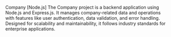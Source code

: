  Company [Node.js]
The Company project is a backend application using Node.js and Express.js. It manages company-related data and operations with features like user authentication, data validation, and error handling. Designed for scalability and maintainability, it follows industry standards for enterprise applications.
